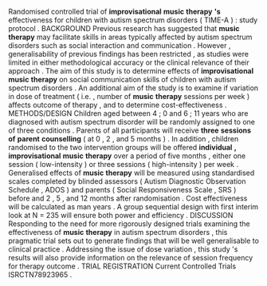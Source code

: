 Randomised controlled trial of **improvisational** **music** **therapy** **'s** effectiveness for children with autism spectrum disorders ( TIME-A ) : study protocol . BACKGROUND Previous research has suggested that **music** **therapy** may facilitate skills in areas typically affected by autism spectrum disorders such as social interaction and communication . However , generalisability of previous findings has been restricted , as studies were limited in either methodological accuracy or the clinical relevance of their approach . The aim of this study is to determine effects of **improvisational** **music** **therapy** on social communication skills of children with autism spectrum disorders . An additional aim of the study is to examine if variation in dose of treatment ( i.e. , number of **music** **therapy** sessions per week ) affects outcome of therapy , and to determine cost-effectiveness . METHODS/DESIGN Children aged between 4 ; 0 and 6 ; 11 years who are diagnosed with autism spectrum disorder will be randomly assigned to one of three conditions . Parents of all participants will receive **three** **sessions** **of** **parent** **counselling** ( at 0 , 2 , and 5 months ) . In addition , children randomised to the two intervention groups will be offered **individual** **,** **improvisational** **music** **therapy** over a period of five months , either one session ( low-intensity ) or three sessions ( high-intensity ) per week . Generalised effects of **music** **therapy** will be measured using standardised scales completed by blinded assessors ( Autism Diagnostic Observation Schedule , ADOS ) and parents ( Social Responsiveness Scale , SRS ) before and 2 , 5 , and 12 months after randomisation . Cost effectiveness will be calculated as man years . A group sequential design with first interim look at N = 235 will ensure both power and efficiency . DISCUSSION Responding to the need for more rigorously designed trials examining the effectiveness of **music** **therapy** in autism spectrum disorders , this pragmatic trial sets out to generate findings that will be well generalisable to clinical practice . Addressing the issue of dose variation , this study 's results will also provide information on the relevance of session frequency for therapy outcome . TRIAL REGISTRATION Current Controlled Trials ISRCTN78923965 . 